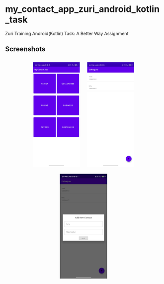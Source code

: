 # my_contact_app_zuri_android_kotlin_task
Zuri Training Android(Kotlin) Task: A Better Way Assignment
<h2 align="left">Screenshots</h2>
<h4 align="center">
<img src="screenshots/My Contacts App 1.jpg" width="30%" vspace="10" hspace="10">
<img src="screenshots/My Contacts App 2.jpg" width="30%" vspace="10" hspace="10">
<img src="screenshots/My Contacts App 3.jpg" width="30%" vspace="10" hspace="10">
